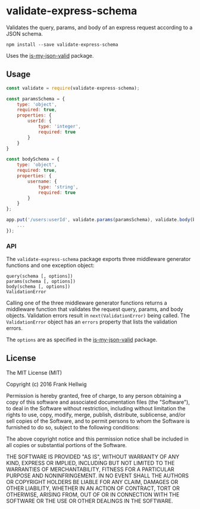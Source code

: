 # validate-express-schema

Validates the query, params, and body of an express request according to a JSON schema.

```
npm install --save validate-express-schema
```

Uses the [is-my-json-valid](https://github.com/mafintosh/is-my-json-valid) package.

## Usage

```javascript
const validate = require(validate-express-schema);

const paramsSchema = {
    type: 'object',
    required: true,
    properties: {
        userId: {
            type: 'integer',
            required: true
        }
    }
}

const bodySchema = {
    type: 'object',
    required: true,
    properties: {
        username: {
            type: 'string',
            required: true
        }
    }
};

app.put('/users:userId', validate.params(paramsSchema), validate.body(bodySchema), (req, res) => {
    ...
});
```

### API

The `validate-express-schema` package exports three middleware generator functions and one exception object:

    query(schema [, options])
    params(schema [, options])
    body(schema [, options])
    ValidationError

Calling one of the three middleware generator functions returns a middleware function that validates the request query, params, and body objects.
Validation errors result in `next(ValidationError)` being called.
The `ValidationError` object has an `errors` property that lists the validation errors.

The `options` are as specified in the [is-my-json-valid](https://github.com/mafintosh/is-my-json-valid) package.

## License

The MIT License (MIT)

Copyright (c) 2016 Frank Hellwig

Permission is hereby granted, free of charge, to any person obtaining a copy
of this software and associated documentation files (the "Software"), to deal
in the Software without restriction, including without limitation the rights
to use, copy, modify, merge, publish, distribute, sublicense, and/or sell
copies of the Software, and to permit persons to whom the Software is
furnished to do so, subject to the following conditions:

The above copyright notice and this permission notice shall be included in all
copies or substantial portions of the Software.

THE SOFTWARE IS PROVIDED "AS IS", WITHOUT WARRANTY OF ANY KIND, EXPRESS OR
IMPLIED, INCLUDING BUT NOT LIMITED TO THE WARRANTIES OF MERCHANTABILITY,
FITNESS FOR A PARTICULAR PURPOSE AND NONINFRINGEMENT. IN NO EVENT SHALL THE
AUTHORS OR COPYRIGHT HOLDERS BE LIABLE FOR ANY CLAIM, DAMAGES OR OTHER
LIABILITY, WHETHER IN AN ACTION OF CONTRACT, TORT OR OTHERWISE, ARISING FROM,
OUT OF OR IN CONNECTION WITH THE SOFTWARE OR THE USE OR OTHER DEALINGS IN THE
SOFTWARE.
